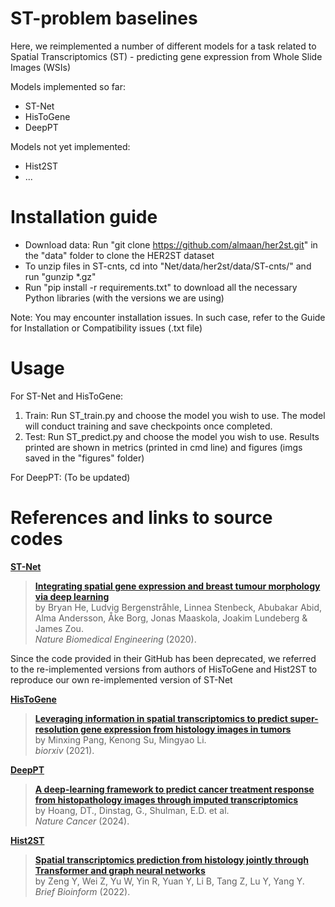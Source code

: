 # ST-problem baselines

Here, we reimplemented a number of different models for a task related to Spatial Transcriptomics (ST) - predicting gene expression from Whole Slide Images (WSIs)

Models implemented so far: 
* ST-Net
* HisToGene
* DeepPT
  
Models not yet implemented:
* Hist2ST
* ...

# Installation guide

* Download data: Run "git clone https://github.com/almaan/her2st.git" in the "data" folder to clone the HER2ST dataset  
* To unzip files in ST-cnts, cd into "Net/data/her2st/data/ST-cnts/" and run "gunzip *.gz"  
* Run "pip install -r requirements.txt" to download all the necessary Python libraries (with the versions we are using)

Note: You may encounter installation issues. In such case, refer to the Guide for Installation or Compatibility issues (.txt file)

# Usage

For ST-Net and HisToGene:  
1. Train: Run ST_train.py and choose the model you wish to use. The model will conduct training and save checkpoints once completed.  
2. Test: Run ST_predict.py and choose the model you wish to use. Results printed are shown in metrics (printed in cmd line) and figures (imgs saved in the "figures" folder)  

For DeepPT:
(To be updated)

# References and links to source codes
[**ST-Net**](https://github.com/bryanhe/ST-Net)
> [**Integrating spatial gene expression and breast tumour morphology via deep learning**](https://rdcu.be/b46sX)  
  by Bryan He, Ludvig Bergenstråhle, Linnea Stenbeck, Abubakar Abid, Alma Andersson, Åke Borg, Jonas Maaskola, Joakim Lundeberg & James Zou.  
  <i>Nature Biomedical Engineering</i> (2020).

Since the code provided in their GitHub has been deprecated, we referred to the re-implemented versions from authors of HisToGene and Hist2ST to reproduce our own re-implemented version of ST-Net

[**HisToGene**](https://github.com/maxpmx/HisToGene)
> [**Leveraging information in spatial transcriptomics to predict super-resolution gene expression from histology images in tumors**](https://doi.org/10.1101/2021.11.28.470212)  
  by Minxing Pang, Kenong Su, Mingyao Li.  
  <i>biorxiv</i> (2021).

[**DeepPT**](https://zenodo.org/records/11125591)
> [**A deep-learning framework to predict cancer treatment response from histopathology images through imputed transcriptomics**](https://www.nature.com/articles/s43018-024-00793-2)  
  by Hoang, DT., Dinstag, G., Shulman, E.D. et al.  
  <i>Nature Cancer</i> (2024).

[**Hist2ST**](https://github.com/biomed-AI/Hist2ST)
> [**Spatial transcriptomics prediction from histology jointly through Transformer and graph neural networks**](https://doi.org/10.1093/bib/bbac297)  
 by Zeng Y, Wei Z, Yu W, Yin R, Yuan Y, Li B, Tang Z, Lu Y, Yang Y.  
  <i>Brief Bioinform</i> (2022).
